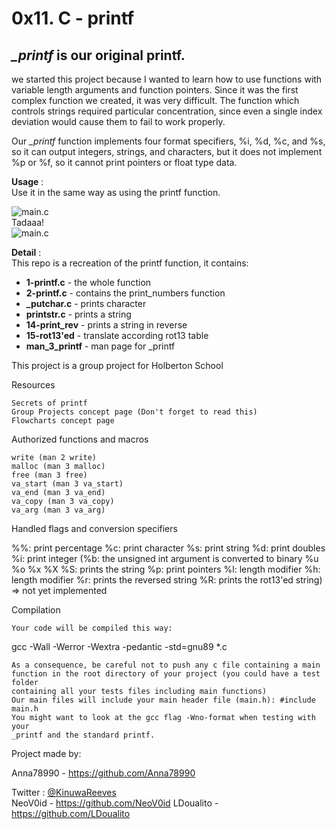 <h1>0x11. C - printf</h1>

<h2><i>_printf</i> is our original printf.</h2>
we started this project because I wanted to learn how to use functions with variable length arguments and function pointers.
Since it was the first complex function we created, it was very difficult.
The function which controls strings required particular concentration, since even a single index deviation would cause them to fail to work properly.

Our <i>_printf</i> function implements four format specifiers, %i, %d, %c, and %s, so it can output integers, strings, and characters, but it does not implement %p or %f, so it cannot print pointers or float type data.

<b>Usage</b> :<br>
Use it in the same way as using the printf function.
<div>
    <img src="https://i.postimg.cc/K8F215Zn/Capture-d-e-cran-2023-06-19-a-10-02-18.png" alt="main.c">
</div>
Tadaaa!
<div>
    <img src="https://i.postimg.cc/Hx3JNLBN/Capture-d-e-cran-2023-06-19-a-10-02-27.png" alt="main.c">
</div>


<b>Detail</b> :<br>
This repo is a recreation of the printf function, it contains:

- <b>1-printf.c</b> - the whole function
- <b>2-printf.c</b> - contains the print_numbers function
- <b>_putchar.c</b> - prints character
- <b>printstr.c</b> - prints a string
- <b>14-print_rev</b> - prints a string in reverse
- <b>15-rot13'ed</b> - translate according rot13 table
- <b>man_3_printf</b> - man page for _printf

This project is a group project for Holberton School

Resources

    Secrets of printf
    Group Projects concept page (Don't forget to read this)
    Flowcharts concept page

Authorized functions and macros

    write (man 2 write)
    malloc (man 3 malloc)
    free (man 3 free)
    va_start (man 3 va_start)
    va_end (man 3 va_end)
    va_copy (man 3 va_copy)
    va_arg (man 3 va_arg)

Handled flags and conversion specifiers

%%: print percentage
%c: print character
%s: print string
%d: print doubles
%i: print integer
(%b: the unsigned int argument is converted to binary
%u
%o
%x
%X
%S: prints the string
%p: print pointers
%l: length modifier
%h: length modifier
%r: prints the reversed string
%R: prints the rot13'ed string) => not yet implemented

Compilation

    Your code will be compiled this way:

gcc -Wall -Werror -Wextra -pedantic -std=gnu89 *.c

    As a consequence, be careful not to push any c file containing a main
    function in the root directory of your project (you could have a test folder
    containing all your tests files including main functions)
    Our main files will include your main header file (main.h): #include main.h
    You might want to look at the gcc flag -Wno-format when testing with your
    _printf and the standard printf.

Project made by:

Anna78990 - https://github.com/Anna78990

Twitter : <a href="https://twitter.com/KinuwaReeves?ref_src=twsrc%5Etfw" class="twitter-follow-button" data-size="large" data-lang="en" data-show-count="false"> @KinuwaReeves</a><br>
NeoV0id   - https://github.com/NeoV0id
LDoualito - https://github.com/LDoualito
